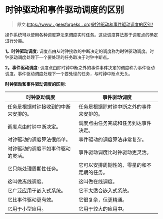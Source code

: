 # 时钟驱动和事件驱动调度的区别

> 原文:[https://www . geesforgeks . org/时钟驱动和事件驱动调度的区别/](https://www.geeksforgeeks.org/difference-between-clock-driven-and-event-driven-scheduling/)

操作系统可以使用各种调度算法来调度实时任务。这些调度算法基于调度点的确定进行分类。

**1。时钟驱动调度:**
调度点由从时钟接收的中断决定的调度称为时钟驱动调度。时钟驱动调度处理下一个要处理的任务取决于时钟中断点。

**2。事件驱动调度:**
调度点由除时钟中断之外的事件事件决定的调度称为事件驱动调度。事件驱动调度处理下一个要处理的任务，与时钟中断点无关。

**时钟驱动和事件驱动调度的区别:**

<center>

| 时钟驱动调度 | 事件驱动调度 |
| --- | --- |
| 任务是根据时钟接收到的中断来安排的。 | 任务是根据除时钟中断之外的事件来安排的。 |
| 调度点由时钟中断决定。 | 调度点由任务完成和任务到达事件决定。 |
| 时钟驱动的调度算法很简单。 | 事件驱动的调度算法非常复杂。 |
| 时钟驱动的调度不如事件驱动的灵活。 | 事件驱动调度比时钟驱动更灵活。 |
| 它只能处理周期性任务。 | 它可以安排周期性的、零星的和不定期的任务。 |
| 这叫做离线调度。 | 这叫做在线调度。 |
| 它广泛应用于嵌入式系统。 | 它不太适合嵌入式系统。 |
| 它比事件驱动更有效。 | 它很复杂，但更精通。 |
| 它用于小型应用。 | 它用于较大的应用中。 |

</center>